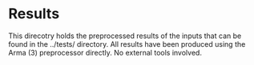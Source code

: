 # Results
This direcotry holds the preprocessed results of the inputs that can be found in the ../tests/ directory. All results have been produced using the Arma (3) preprocessor directly. No external tools involved.
